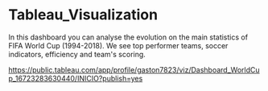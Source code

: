 # Tableau_Visualization

In this dashboard you can analyse the evolution on the main statistics of FIFA World Cup (1994-2018). We see top performer teams, soccer indicators, efficiency and team's scoring.

https://public.tableau.com/app/profile/gaston7823/viz/Dashboard_WorldCup_16723283630440/INICIO?publish=yes
